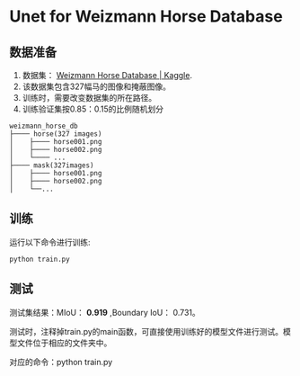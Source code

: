 # Unet for Weizmann Horse Database

## 数据准备

1. 数据集： [Weizmann Horse Database | Kaggle](https://www.kaggle.com/datasets/ztaihong/weizmann-horse-database/metadata).
2. 该数据集包含327幅马的图像和掩蔽图像。
3. 训练时，需要改变数据集的所在路径。
4. 训练验证集按0.85：0.15的比例随机划分

````
weizmann_horse_db
├──── horse(327 images)
│    ├──── horse001.png
│    ├──── horse002.png
│    └──── ...
├──── mask(327images)
│    ├──── horse001.png
│    ├──── horse002.png
│    └──...
````


## 训练

运行以下命令进行训练:

    python train.py


## 测试 ##

测试集结果：MIoU： **0.919**  ,Boundary IoU： 0.731。

测试时，注释掉train.py的main函数，可直接使用训练好的模型文件进行测试。模型文件位于相应的文件夹中。

对应的命令：python train.py


